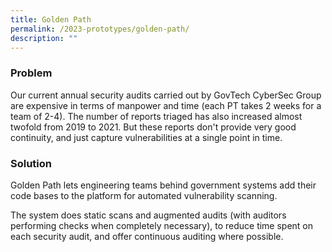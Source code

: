 ```yaml
---
title: Golden Path
permalink: /2023-prototypes/golden-path/
description: ""
---
```

### Problem
Our current annual security audits carried out by GovTech CyberSec Group are expensive in terms of manpower and time (each PT takes 2 weeks for a team of 2-4). The number of reports triaged has also increased almost twofold from 2019 to 2021. But these reports don't provide very good continuity, and just capture vulnerabilities at a single point in time.

### Solution
Golden Path lets engineering teams behind government systems add their code bases to the platform for automated vulnerability scanning. 

The system does static scans and augmented audits (with auditors performing checks when completely necessary), to reduce time spent on each security audit, and offer continuous auditing where possible.